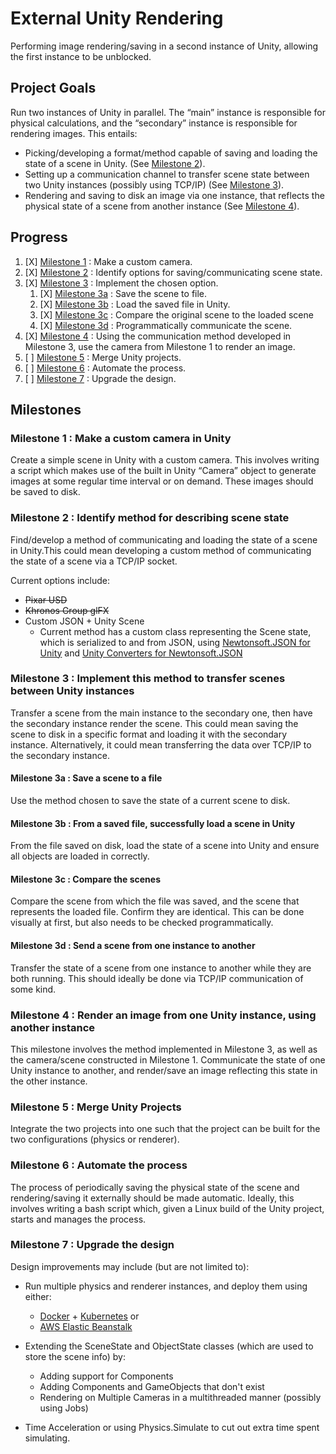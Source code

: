 # External Unity Rendering  

Performing image rendering/saving in a second instance of Unity, allowing the first instance to be unblocked.  

## Project Goals  

Run two instances of Unity in parallel. The “main” instance is responsible for physical calculations, and the “secondary” instance is responsible for rendering images. This entails:

- Picking/developing a format/method capable of saving and loading the state of a scene in Unity. (See [Milestone 2](#milestone-2--identify-method-for-describing-scene-state)).
- Setting up a communication channel to transfer scene state between two Unity instances (possibly using TCP/IP) (See [Milestone 3](#milestone-3--implement-this-method-to-transfer-scenes-between-unity-instances)).
- Rendering and saving to disk an image via one instance, that reflects the physical state of a scene from another instance (See [Milestone 4](#milestone-4--render-an-image-from-one-unity-instance-using-another-instance)).

## Progress

1. [X] [Milestone 1](https://github.com/Virtana/external-unity-rendering#milestone-1--make-a-custom-camera-in-unity) : Make a custom camera.
2. [X] [Milestone 2](https://github.com/Virtana/external-unity-rendering#milestone-2--identify-method-for-describing-scene-state) : Identify options for saving/communicating scene state.
3. [X] [Milestone 3](https://github.com/Virtana/external-unity-rendering#milestone-3--implement-this-method-to-transfer-scenes-between-unity-instances) : Implement the chosen option.  
    1. [X] [Milestone 3a]() : Save the scene to file.
    2. [X] [Milestone 3b]() : Load the saved file in Unity.
    3. [X] [Milestone 3c]() : Compare the original scene to the loaded scene
    4. [X] [Milestone 3d]() : Programmatically communicate the scene.
4. [X] [Milestone 4](https://github.com/Virtana/external-unity-rendering#milestone-4--render-an-image-from-one-unity-instance-using-another-instance) : Using the communication method developed in Milestone 3, use the camera from Milestone 1 to render an image.
5. [ ] [Milestone 5]() : Merge Unity projects.
6. [ ] [Milestone 6]() : Automate the process.
7. [ ] [Milestone 7]() : Upgrade the design.

## Milestones

### Milestone 1 : Make a custom camera in Unity

Create a simple scene in Unity with a custom camera. This involves writing a script which makes use of the built in Unity “Camera” object to generate images at some regular time interval or on demand. These images should be saved to disk.

### Milestone 2 : Identify method for describing scene state

Find/develop a method of communicating and loading the state of a scene in Unity.This could mean developing a custom method of communicating the state of a scene via a TCP/IP socket.

Current options include:

- ~~Pixar USD~~
- ~~Khronos Group glFX~~
- Custom JSON + Unity Scene
    - Current method has a custom class representing the Scene state, which is serialized to and from JSON, using [Newtonsoft.JSON for Unity](https://github.com/jilleJr/Newtonsoft.Json-for-Unity) and [Unity Converters for Newtonsoft.JSON](https://github.com/jilleJr/Newtonsoft.Json-for-Unity.Converters)

### Milestone 3 : Implement this method to transfer scenes between Unity instances

Transfer a scene from the main instance to the secondary one, then have the secondary instance render the scene. This could mean saving the scene to disk in a specific format and loading it with the secondary instance. Alternatively, it could mean transferring the data over TCP/IP to the secondary instance.

#### Milestone 3a : Save a scene to a file

Use the method chosen to save the state of a current scene to disk.

#### Milestone 3b : From a saved file, successfully load a scene in Unity

From the file saved on disk, load the state of a scene into Unity and ensure all objects are loaded in correctly.

#### Milestone 3c : Compare the scenes

Compare the scene from which the file was saved, and the scene that represents the loaded file. Confirm they are identical. This can be done visually at first, but also needs to be checked programmatically.

#### Milestone 3d : Send a scene from one instance to another

Transfer the state of a scene from one instance to another while they are both running. This should ideally be done via TCP/IP communication of some kind.

### Milestone 4 : Render an image from one Unity instance, using another instance

This milestone involves the method implemented in Milestone 3, as well as the camera/scene constructed in Milestone 1. Communicate the state of one Unity instance to another, and render/save an image reflecting this state in the other instance.

### Milestone 5 : Merge Unity Projects

Integrate the two projects into one such that the project can be built for the two configurations (physics or renderer).

### Milestone 6 : Automate the process

The process of periodically saving the physical state of the scene and rendering/saving it externally should be made automatic. Ideally, this involves writing a bash script which, given a Linux build of the Unity project, starts and manages the process.

### Milestone 7 : Upgrade the design

Design improvements may include (but are not limited to):

- Run multiple physics and renderer instances, and deploy them using either:
    - [Docker](https://www.docker.com/) + [Kubernetes](https://kubernetes.io/) or
    - [AWS Elastic Beanstalk](https://docs.aws.amazon.com/elasticbeanstalk/latest/dg/create_deploy_docker_ecs.html)

- Extending the SceneState and ObjectState classes (which are used to store the scene info) by:
    - Adding support for Components
    - Adding Components and GameObjects that don't exist
    - Rendering on Multiple Cameras in a multithreaded manner (possibly using Jobs)
- Time Acceleration or using Physics.Simulate to cut out extra time spent simulating.
